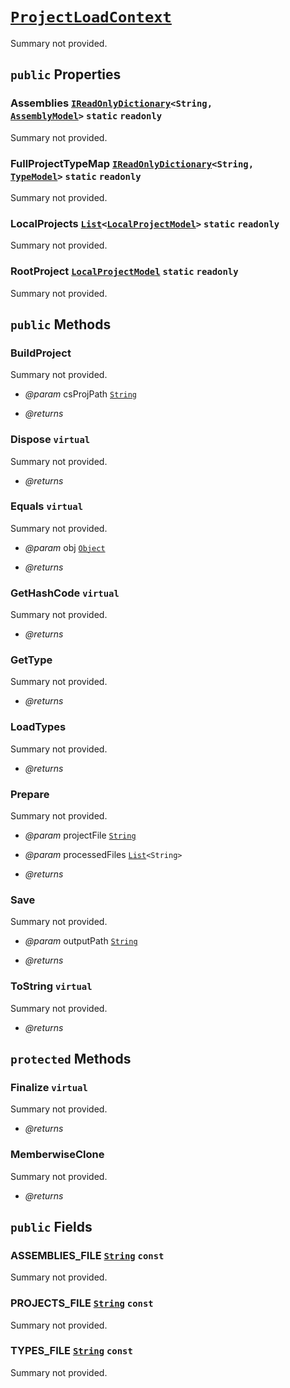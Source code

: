 # <code><a href="ProjectLoadContext.md">ProjectLoadContext</a></code>

Summary not provided.

## `public` Properties

### Assemblies <code><a href="..\..\..\System\Collections\Generic\IReadOnlyDictionary.md">IReadOnlyDictionary</a><<span title="undefined">String</span>, <a href="..\Models\AssemblyModel.md">AssemblyModel</a>></code> `static` `readonly`

Summary not provided.

### FullProjectTypeMap <code><a href="..\..\..\System\Collections\Generic\IReadOnlyDictionary.md">IReadOnlyDictionary</a><<span title="undefined">String</span>, <a href="..\Models\Language\TypeModel.md">TypeModel</a>></code> `static` `readonly`

Summary not provided.

### LocalProjects <code><a href="..\..\..\System\Collections\Generic\List.md">List</a><<a href="..\Models\LocalProjectModel.md">LocalProjectModel</a>></code> `static` `readonly`

Summary not provided.

### RootProject <code><a href="..\Models\LocalProjectModel.md">LocalProjectModel</a></code> `static` `readonly`

Summary not provided.



## `public` Methods

### BuildProject

Summary not provided.

- *@param* csProjPath <code><a href="..\..\..\System\String.md">String</a></code>

- *@returns* 

### Dispose `virtual`

Summary not provided.

- *@returns* 

### Equals `virtual`

Summary not provided.

- *@param* obj <code><a href="..\..\..\System\Object.md">Object</a></code>

- *@returns* 

### GetHashCode `virtual`

Summary not provided.

- *@returns* 

### GetType

Summary not provided.

- *@returns* 

### LoadTypes

Summary not provided.

- *@returns* 

### Prepare

Summary not provided.

- *@param* projectFile <code><a href="..\..\..\System\String.md">String</a></code>
- *@param* processedFiles <code><a href="..\..\..\System\Collections\Generic\List.md">List</a><<span title="undefined">String</span>></code>

- *@returns* 

### Save

Summary not provided.

- *@param* outputPath <code><a href="..\..\..\System\String.md">String</a></code>

- *@returns* 

### ToString `virtual`

Summary not provided.

- *@returns* 

## `protected` Methods

### Finalize `virtual`

Summary not provided.

- *@returns* 

### MemberwiseClone

Summary not provided.

- *@returns* 

## `public` Fields

### ASSEMBLIES_FILE <code><a href="..\..\..\System\String.md">String</a></code> `const`

Summary not provided.

### PROJECTS_FILE <code><a href="..\..\..\System\String.md">String</a></code> `const`

Summary not provided.

### TYPES_FILE <code><a href="..\..\..\System\String.md">String</a></code> `const`

Summary not provided.